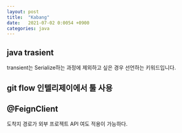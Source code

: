 ```yaml
---
layout: post
title:  "Kabang"
date:   2021-07-02 0:0054 +0900
categories: java
---
```


## java trasient

transient는 Serialize하는 과정에 제외하고 싶은 경우 선언하는 키워드입니다.


## git flow 인텔리제이에서 툴 사용


## @FeignClient

도착지 경로가 외부 프로젝트 API 여도 적용이 가능하다.
